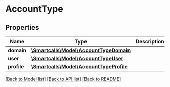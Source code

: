 # AccountType

## Properties
Name | Type | Description | Notes
------------ | ------------- | ------------- | -------------
**domain** | [**\Smartcalls\Model\AccountTypeDomain**](AccountTypeDomain.md) |  | [optional] 
**user** | [**\Smartcalls\Model\AccountTypeUser**](AccountTypeUser.md) |  | [optional] 
**profile** | [**\Smartcalls\Model\AccountTypeProfile**](AccountTypeProfile.md) |  | [optional] 

[[Back to Model list]](../README.md#documentation-for-models) [[Back to API list]](../README.md#documentation-for-api-endpoints) [[Back to README]](../README.md)


